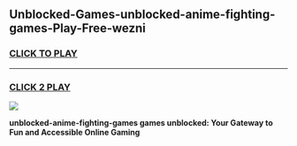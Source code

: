 
## Unblocked-Games-unblocked-anime-fighting-games-Play-Free-wezni
<h3>
<a href="https://premium76.site?title=unblocked-anime-fighting-games&ref=21A">CLICK TO PLAY</a></h3>
<hr>

<h3>
<a href="https://premium76.site?title=unblocked-anime-fighting-games&ref=21A">CLICK 2 PLAY</a>
  
</h3>

<a href="https://premium76.site?title=unblocked-anime-fighting-games&ref=21A"><img src="https://clearcache.store/games.png"></a>


**unblocked-anime-fighting-games games unblocked: Your Gateway to Fun and Accessible Online Gaming**
